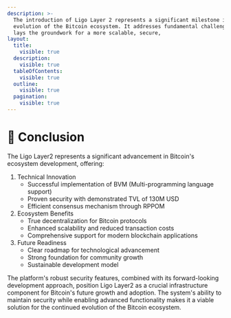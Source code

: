 ```yaml
---
description: >-
  The introduction of Ligo Layer 2 represents a significant milestone in the
  evolution of the Bitcoin ecosystem. It addresses fundamental challenges and
  lays the groundwork for a more scalable, secure,
layout:
  title:
    visible: true
  description:
    visible: true
  tableOfContents:
    visible: true
  outline:
    visible: true
  pagination:
    visible: true
---
```


# 🤝 Conclusion

The Ligo Layer2 represents a significant advancement in Bitcoin's ecosystem development, offering:

1. Technical Innovation
   * Successful implementation of BVM (Multi-programming language support)
   * Proven security with demonstrated TVL of 130M USD
   * Efficient consensus mechanism through RPPOM
2. Ecosystem Benefits
   * True decentralization for Bitcoin protocols
   * Enhanced scalability and reduced transaction costs
   * Comprehensive support for modern blockchain applications
3. Future Readiness
   * Clear roadmap for technological advancement
   * Strong foundation for community growth
   * Sustainable development model

The platform's robust security features, combined with its forward-looking development approach, position Ligo Layer2 as a crucial infrastructure component for Bitcoin's future growth and adoption. The system's ability to maintain security while enabling advanced functionality makes it a viable solution for the continued evolution of the Bitcoin ecosystem.
